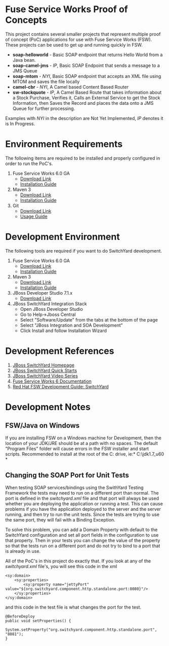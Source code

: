 Fuse Service Works Proof of Concepts
=======
This project contains several smaller projects that represent multiple proof of concept (PoC) applications for use with Fuse Service Works (FSW). These projects can be used to get up and running quickly in FSW.

- **soap-helloworld** - Basic SOAP endpoint that returns Hello World from a Java bean.
- **soap-camel-jms** - *IP*, Basic SOAP Endpoint that sends a message to a JMS Queue
- **soap-mtom** - *NYI*, Basic SOAP endpoint that accepts an XML file using MTOM and saves the file locally
- **camel-cbr** - *NYI*, A Camel based Content Based Router
- **sw-stockquote** - *IP*, A Camel Based Route that takes information about a Stock Purchase, Verifies it, Calls an External Service to get the Stock Information, then Saves the Record and places the data onto a JMS Queue for further processing.

Examples with *NYI* in the description are Not Yet Implemented, *IP* denotes it is In Progress.

Environment Requirements
======
The following items are required to be installed and properly configured in order to run the PoC's.

1. Fuse Service Works 6.0 GA
	- [Download Link](http://www.jboss.org/download-manager/file/jboss-fsw-6.0.0.GA.zip)
	- [Installation Guide](https://access.redhat.com/site/documentation/en-US/Red_Hat_JBoss_Fuse_Service_Works/6/html-single/Installation_Guide/index.html)
2. Maven 3
	- [Download Link](ftp://mirror.reverse.net/pub/apache/maven/maven-3/3.2.1/binaries/apache-maven-3.2.1-bin.zip)
	- [Installation Guide](http://maven.apache.org/download.cgi#Installation)
3. Git
	- [Download Link](http://git-scm.com/downloads)
	- [Usage Guide](http://git-scm.com/book/en/)

Development Environment
======
The following tools are required if you want to do SwitchYard development.

1. Fuse Service Works 6.0 GA
	- [Download Link](http://www.jboss.org/download-manager/file/jboss-fsw-6.0.0.GA.zip)
	- [Installation Guide](https://access.redhat.com/site/documentation/en-US/Red_Hat_JBoss_Fuse_Service_Works/6/html-single/Installation_Guide/index.html)
2. Maven 3
	- [Download Link](ftp://mirror.reverse.net/pub/apache/maven/maven-3/3.2.1/binaries/apache-maven-3.2.1-bin.zip)
	- [Installation Guide](http://maven.apache.org/download.cgi#Installation)
3. JBoss Developer Studio 7.1.x
	- [Download Link](http://www.jboss.org/download-manager/file/jboss-devstudio-7.1.1.GA-standalone_universal-standalone_jar.jar)
4. JBoss SwitchYard Integration Stack
	- Open JBoss Developer Studio
	- Go to Help->Jboss Central
	- Select "Software/Update" from the tabs at the bottom of the page
	- Select "JBoss Integration and SOA Development"
	- Click Install and follow Installation Wizard

Development References
=======
1. [JBoss SwitchYard Homepage](http://switchyard.jboss.org/)
2. [JBoss SwitchYard Quick Starts](https://github.com/jboss-switchyard/quickstarts)
3. [JBoss SwitchYard Video Series](https://community.jboss.org/wiki/SwitchYardVideoSeries)
4. [Fuse Service Works 6 Documentation](https://access.redhat.com/site/documentation/en-US/Red_Hat_JBoss_Fuse_Service_Works/)
5. [Red Hat FSW Development Guide: SwitchYard](https://access.redhat.com/site/documentation/en-US/Red_Hat_JBoss_Fuse_Service_Works/6/html/Development_Guide_Volume_1_SwitchYard/index.html)

Development Notes
=======
FSW/Java on Windows
-------
If you are installing FSW on a Windows machine for Development, then the location of your JDK/JRE should be at a path with no spaces. The default "Program Files" folder will cause errors in the FSW installer and start scripts. Recommended to install at the root of the C: drive, ie:* C:\jdk1.7_u60 *

Changing the SOAP Port for Unit Tests
-------
When testing SOAP services/bindings using the SwithYard Testing Framework the tests may need to run on a different port than normal. The port is defined in the *switchyard.xml* file and that port will always be used whether you are deploying the application or running a test. This can cause problems if you have the application deployed to the server and the server running, and then try to run the unit tests. Since the tests are trying to use the same port, they will fail with a Binding Exception.

To solve this problem, you can add a Domain Property with default to the SwitchYard configuration and set all port fields in the configuration to use that property. Then in your tests you can change the value of the property so that the tests run on a different port and do not try to bind to a port that is already in use.

All of the PoC's in this project do exactly that. If you look at any of the *switchyard.xml* file's, you will see this code in the xml

	<sy:domain>
		<sy:properties>
			<sy:property name="jettyPort" value="${org.switchyard.component.http.standalone.port:8080}"/>
		</sy:properties>
	</sy:domain>

and this code in the test file is what changes the port for the test.

	@BeforeDeploy
	public void setProperties() {
	    System.setProperty("org.switchyard.component.http.standalone.port", "8081");
	}
